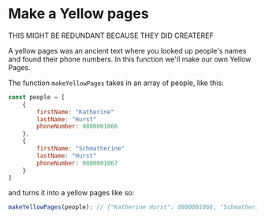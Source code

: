 # Make a Yellow pages

THIS MIGHT BE REDUNDANT BECAUSE THEY DID CREATEREF

A yellow pages was an ancient text where you looked up people's names and found their phone numbers. In this function we'll make our own Yellow Pages.

The function `makeYellowPages` takes in an array of people, like this:

```js
const people = [
    {
        firstName: "Katherine"
        lastName: "Hurst"
        phoneNumber: 0800001066
    },
    {
        firstName: "Schmatherine"
        lastName: "Hurst"
        phoneNumber: 0800001067
    }
]
```

and turns it into a yellow pages like so:

```js
makeYellowPages(people); // {"Katherine Hurst": 0800001066, "Schmatherine Schmurst":0800001067 }
```
